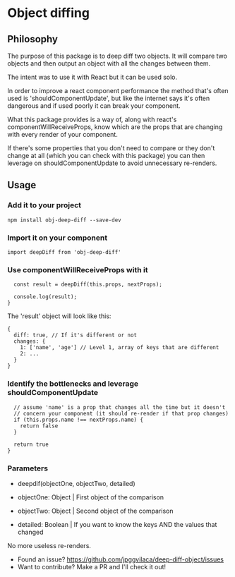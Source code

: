 # Object diffing

## Philosophy
The purpose of this package is to deep diff two objects.
It will compare two objects and then output an object with
all the changes between them.

The intent was to use it with React but it can be used solo.

In order to improve a react component performance the method that's
often used is 'shouldComponentUpdate', but like the internet says
it's often dangerous and if used poorly it can break your component.

What this package provides is a way of, along with react's
componentWillReceiveProps, know which are the props that are changing
with every render of your component.

If there's some properties that you don't need to compare or they don't
change at all (which you can check with this package) you can then
leverage on shouldComponentUpdate to avoid unnecessary re-renders.

## Usage
### Add it to your project
```npm install obj-deep-diff --save-dev```

### Import it on your component
```import deepDiff from 'obj-deep-diff'```

### Use componentWillReceiveProps with it
```componentWillReceiveProps(nextProps) {
  const result = deepDiff(this.props, nextProps);

  console.log(result);
}
```

The 'result' object will look like this:
```
{
  diff: true, // If it's different or not
  changes: {
    1: ['name', 'age'] // Level 1, array of keys that are different
    2: ...
  }
}
```

### Identify the bottlenecks and leverage shouldComponentUpdate
```shouldComponentUpdate(nextState, nextProps) {
  // assume 'name' is a prop that changes all the time but it doesn't
  // concern your component (it should re-render if that prop changes)
  if (this.props.name !== nextProps.name) {
    return false
  }

  return true
}
```

### Parameters
* deepdif(objectOne, objectTwo, detailed)

* objectOne: Object | First object of the comparison
* objectTwo: Object | Second object of the comparison
* detailed: Boolean | If you want to know the keys AND the values that changed

No more useless re-renders.

* Found an issue? https://github.com/jpggvilaca/deep-diff-object/issues
* Want to contribute? Make a PR and I'll check it out!
